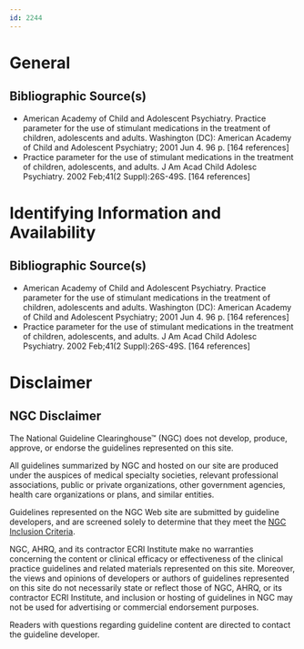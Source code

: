 ```yaml
---
id: 2244
---
```


# General

## Bibliographic Source(s)

- American Academy of Child and Adolescent Psychiatry. Practice parameter for the use of stimulant medications in the treatment of children, adolescents and adults. Washington (DC): American Academy of Child and Adolescent Psychiatry; 2001 Jun 4. 96 p. [164 references]
- Practice parameter for the use of stimulant medications in the treatment of children, adolescents, and adults. J Am Acad Child Adolesc Psychiatry. 2002 Feb;41(2 Suppl):26S-49S. [164 references]

# Identifying Information and Availability

## Bibliographic Source(s)

- American Academy of Child and Adolescent Psychiatry. Practice parameter for the use of stimulant medications in the treatment of children, adolescents and adults. Washington (DC): American Academy of Child and Adolescent Psychiatry; 2001 Jun 4. 96 p. [164 references]
- Practice parameter for the use of stimulant medications in the treatment of children, adolescents, and adults. J Am Acad Child Adolesc Psychiatry. 2002 Feb;41(2 Suppl):26S-49S. [164 references]

# Disclaimer

## NGC Disclaimer

The National Guideline Clearinghouse™ (NGC) does not develop, produce, approve, or endorse the guidelines represented on this site.

All guidelines summarized by NGC and hosted on our site are produced under the auspices of medical specialty societies, relevant professional associations, public or private organizations, other government agencies, health care organizations or plans, and similar entities.

Guidelines represented on the NGC Web site are submitted by guideline developers, and are screened solely to determine that they meet the [NGC Inclusion Criteria](/help-and-about/summaries/inclusion-criteria).

NGC, AHRQ, and its contractor ECRI Institute make no warranties concerning the content or clinical efficacy or effectiveness of the clinical practice guidelines and related materials represented on this site. Moreover, the views and opinions of developers or authors of guidelines represented on this site do not necessarily state or reflect those of NGC, AHRQ, or its contractor ECRI Institute, and inclusion or hosting of guidelines in NGC may not be used for advertising or commercial endorsement purposes.

Readers with questions regarding guideline content are directed to contact the guideline developer.

